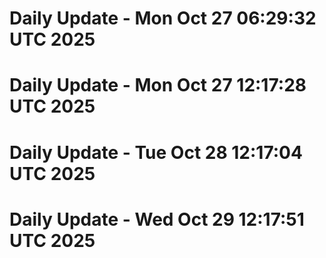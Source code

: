 # Daily Update - Mon Oct 27 06:29:32 UTC 2025
# Daily Update - Mon Oct 27 12:17:28 UTC 2025
# Daily Update - Tue Oct 28 12:17:04 UTC 2025
# Daily Update - Wed Oct 29 12:17:51 UTC 2025
